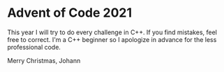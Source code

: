 # Advent of Code 2021

This year I will try to do every challenge in C++. If you find mistakes, feel free to correct.
I'm a C++ beginner so I apologize in advance for the less professional code.

Merry Christmas, Johann